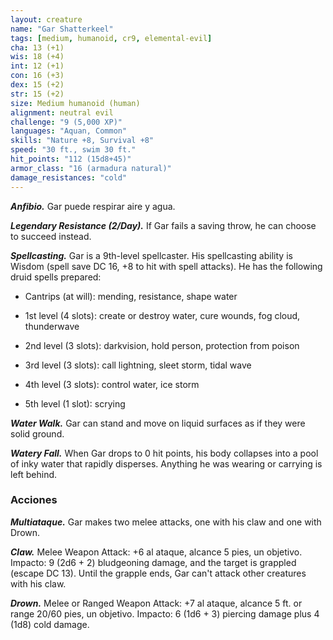 ```yaml
---
layout: creature
name: "Gar Shatterkeel"
tags: [medium, humanoid, cr9, elemental-evil]
cha: 13 (+1)
wis: 18 (+4)
int: 12 (+1)
con: 16 (+3)
dex: 15 (+2)
str: 15 (+2)
size: Medium humanoid (human)
alignment: neutral evil
challenge: "9 (5,000 XP)"
languages: "Aquan, Common"
skills: "Nature +8, Survival +8"
speed: "30 ft., swim 30 ft."
hit_points: "112 (15d8+45)"
armor_class: "16 (armadura natural)"
damage_resistances: "cold"
---
```


***Anfibio.*** Gar puede respirar aire y agua.

***Legendary Resistance (2/Day).*** If Gar fails a saving throw, he can choose to succeed instead.

***Spellcasting.*** Gar is a 9th-level spellcaster. His spellcasting ability is Wisdom (spell save DC 16, +8 to hit with spell attacks). He has the following druid spells prepared:

* Cantrips (at will): mending, resistance, shape water

* 1st level (4 slots): create or destroy water, cure wounds, fog cloud, thunderwave

* 2nd level (3 slots): darkvision, hold person, protection from poison

* 3rd level (3 slots): call lightning, sleet storm, tidal wave

* 4th level (3 slots): control water, ice storm

* 5th level (1 slot): scrying

***Water Walk.*** Gar can stand and move on liquid surfaces as if they were solid ground.

***Watery Fall.*** When Gar drops to 0 hit points, his body collapses into a pool of inky water that rapidly disperses. Anything he was wearing or carrying is left behind.

### Acciones

***Multiataque.*** Gar makes two melee attacks, one with his claw and one with Drown.

***Claw.*** Melee Weapon Attack: +6 al ataque, alcance 5 pies, un objetivo. Impacto: 9 (2d6 + 2) bludgeoning damage, and the target is grappled (escape DC 13). Until the grapple ends, Gar can't attack other creatures with his claw.

***Drown.*** Melee or Ranged Weapon Attack: +7 al ataque, alcance 5 ft. or range 20/60 pies, un objetivo. Impacto: 6 (1d6 + 3) piercing damage plus 4 (1d8) cold damage.